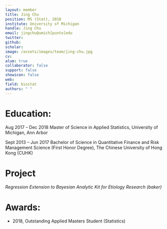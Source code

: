 ```yaml
---
layout: member
title: Jing Chu
position: MS (Stat), 2018
institute: University of Michigan
handle: Jing Chu
email: jingchu@umich[punto]edu
twitter: 
github: 
scholar: 
image: /assets/images/team/jing-chu.jpg
cv: 
alum: true
collaborator: false
support: false      
showicon: false                      
web: 
field: biostat
authors: " "
---
```


# Education:

Aug 2017 – Dec 2018 Master of Science in Applied Statistics, University of Michigan, Ann Arbor

Sept 2013 – Jun 2017 Bachelor of Science in Quantitative Finance and Risk Management Science (First Honor Degree), The Chinese University of Hong Kong (CUHK) 


# Project

_Regression Extension to Bayesian Analytic Kit for Etiology Research (baker)_

# Awards:

* 2018, Outstanding Applied Masters Student (Statistics)

